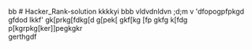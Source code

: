 bb # Hacker_Rank-solution
kkkkyi
bbb
vldvdnldvn
;d;m
v
'dfopogpfpkgd
gfdod
lkkf'
gk[prkg[fdkg[d
g[pek[
gkf[kg
[fp
gkfg
k[fdg
p[kgrpkg[ker\]]pegkgkr\
gerthgdf
